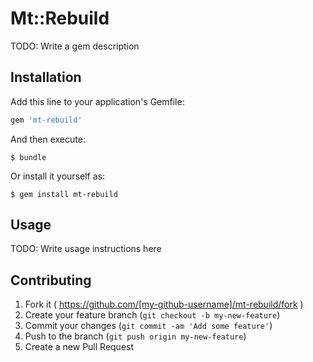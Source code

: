 # Mt::Rebuild

TODO: Write a gem description

## Installation

Add this line to your application's Gemfile:

```ruby
gem 'mt-rebuild'
```

And then execute:

    $ bundle

Or install it yourself as:

    $ gem install mt-rebuild

## Usage

TODO: Write usage instructions here

## Contributing

1. Fork it ( https://github.com/[my-github-username]/mt-rebuild/fork )
2. Create your feature branch (`git checkout -b my-new-feature`)
3. Commit your changes (`git commit -am 'Add some feature'`)
4. Push to the branch (`git push origin my-new-feature`)
5. Create a new Pull Request
